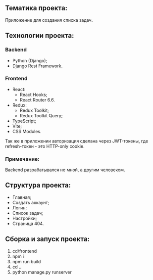 ## Тематика проекта:
Приложение для создания списка задач.

## Технологии проекта:
### Backend
+ Python (Django);
+ Django Rest Framework.

### Frontend
+ React:
  + React Hooks;
  + React Router 6.6.
+ Redux:
  + Redux Toolkit;
  + Redux Toolkit Query;
+ TypeScript;
+ Vite;
+ CSS Modules.

Так же в приложении авторизация сделана через JWT-токены, где refresh-токен - это HTTP-only cookie.

### Примечание:
Backend разрабатывался не мной, а другим человеком.

## Структура проекта:
- Главная;
- Создать аккаунт;
- Логин;
- Список задач;
- Настройки;
- Страница 404.


## Сборка и запуск проекта:
1. cd/frontend 
2. npm i
3. npm run build
4. cd ..
5. python manage.py runserver